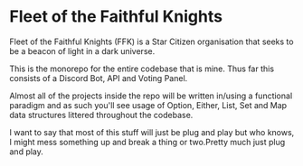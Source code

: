 # Fleet of the Faithful Knights

Fleet of the Faithful Knights (FFK) is a Star Citizen organisation that seeks to be a beacon of light in a dark universe.

This is the monorepo for the entire codebase that is mine. Thus far this consists of a Discord Bot, API and Voting Panel.

Almost all of the projects inside the repo will be written in/using a functional paradigm and as such you'll see usage of Option, Either, List, Set and Map data structures littered throughout the codebase.

I want to say that most of this stuff will just be plug and play but who knows, I might mess something up and break a thing or two.Pretty much just plug and play.
